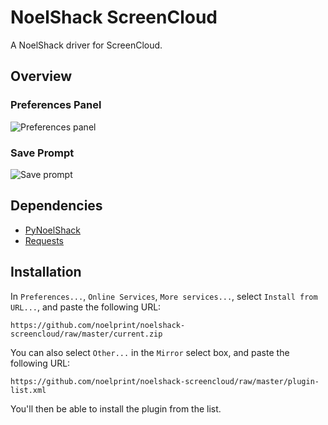 NoelShack ScreenCloud
=====================

A NoelShack driver for ScreenCloud.

Overview
--------

### Preferences Panel
![Preferences panel](http://image.noelshack.com/fichiers/2014/13/1395699681-screenshot.png)

### Save Prompt
![Save prompt](http://image.noelshack.com/fichiers/2014/13/1395699701-screenshot.png)

Dependencies
------------

* [PyNoelShack](https://github.com/noelprint/pynoelshack)
* [Requests](http://python-requests.org/)

Installation
------------

In `Preferences...`, `Online Services`, `More services...`, select
`Install from URL...`, and paste the following URL:

```
https://github.com/noelprint/noelshack-screencloud/raw/master/current.zip
```

You can also select `Other...` in the `Mirror` select box, and paste the
following URL:

```
https://github.com/noelprint/noelshack-screencloud/raw/master/plugin-list.xml
```

You'll then be able to install the plugin from the list.
